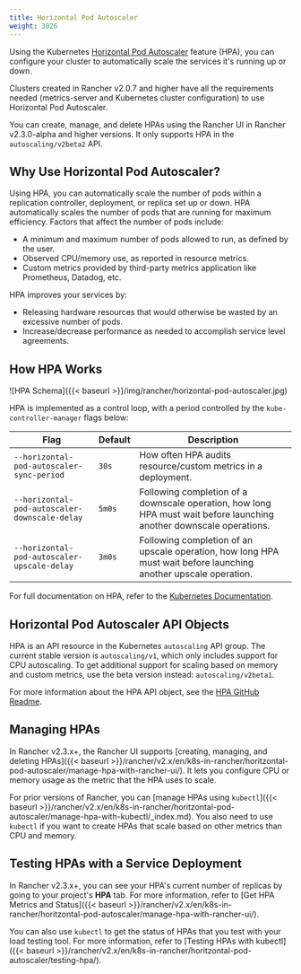 ```yaml
---
title: Horizontal Pod Autoscaler
weight: 3026
---
```


Using the Kubernetes [Horizontal Pod Autoscaler](https://kubernetes.io/docs/tasks/run-application/horizontal-pod-autoscale/) feature (HPA), you can configure your cluster to automatically scale the services it's running up or down.

Clusters created in Rancher v2.0.7 and higher have all the requirements needed (metrics-server and Kubernetes cluster configuration) to use Horizontal Pod Autoscaler.

You can create, manage, and delete HPAs using the Rancher UI in Rancher v2.3.0-alpha and higher versions. It only supports HPA in the `autoscaling/v2beta2` API.

## Why Use Horizontal Pod Autoscaler?

Using HPA, you can automatically scale the number of pods within a replication controller, deployment, or replica set up or down. HPA automatically scales the number of pods that are running for maximum efficiency. Factors that affect the number of pods include:

- A minimum and maximum number of pods allowed to run, as defined by the user.
- Observed CPU/memory use, as reported in resource metrics.
- Custom metrics provided by third-party metrics application like Prometheus, Datadog, etc.

HPA improves your services by:

- Releasing hardware resources that would otherwise be wasted by an excessive number of pods.
- Increase/decrease performance as needed to accomplish service level agreements.

## How HPA Works

![HPA Schema]({{< baseurl >}}/img/rancher/horizontal-pod-autoscaler.jpg)

HPA is implemented as a control loop, with a period controlled by the `kube-controller-manager` flags below:

Flag | Default | Description |
---------|----------|----------|
 `--horizontal-pod-autoscaler-sync-period` | `30s` | How often HPA audits resource/custom metrics in a deployment.
 `--horizontal-pod-autoscaler-downscale-delay` | `5m0s` | Following completion of a downscale operation, how long HPA must wait before launching another downscale operations.
 `--horizontal-pod-autoscaler-upscale-delay` | `3m0s` | Following completion of an upscale operation, how long HPA must wait before launching another upscale operation.


For full documentation on HPA, refer to the [Kubernetes Documentation](https://kubernetes.io/docs/tasks/run-application/horizontal-pod-autoscale/).

## Horizontal Pod Autoscaler API Objects

HPA is an API resource in the Kubernetes `autoscaling` API group. The current stable version is `autoscaling/v1`, which only includes support for CPU autoscaling. To get additional support for scaling based on memory and custom metrics, use the beta version instead: `autoscaling/v2beta1`.

For more information about the HPA API object, see the [HPA GitHub Readme](https://git.k8s.io/community/contributors/design-proposals/autoscaling/horizontal-pod-autoscaler.md#horizontalpodautoscaler-object).

## Managing HPAs

In Rancher v2.3.x+, the Rancher UI supports [creating, managing, and deleting HPAs]({{< baseurl >}}/rancher/v2.x/en/k8s-in-rancher/horitzontal-pod-autoscaler/manage-hpa-with-rancher-ui/). It lets you configure CPU or memory usage as the metric that the HPA uses to scale.

For prior versions of Rancher, you can [manage HPAs using `kubectl`]({{< baseurl >}}/rancher/v2.x/en/k8s-in-rancher/horitzontal-pod-autoscaler/manage-hpa-with-kubectl/_index.md). You also need to use `kubectl` if you want to create HPAs that scale based on other metrics than CPU and memory.

## Testing HPAs with a Service Deployment

In Rancher v2.3.x+, you can see your HPA's current number of replicas by going to your project's **HPA** tab. For more information, refer to [Get HPA Metrics and Status]({{< baseurl >}}/rancher/v2.x/en/k8s-in-rancher/horitzontal-pod-autoscaler/manage-hpa-with-rancher-ui/).

You can also use `kubectl` to get the status of HPAs that you test with your load testing tool. For more information, refer to [Testing HPAs with kubectl]
({{< baseurl >}}/rancher/v2.x/en/k8s-in-rancher/horitzontal-pod-autoscaler/testing-hpa/).